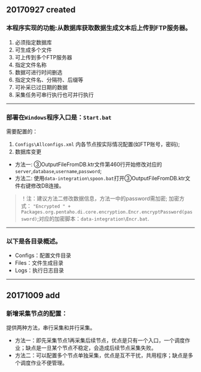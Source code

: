 20170927 created
--------------------------------------------------------------
### 本程序实现的功能:从数据库获取数据生成文本后上传到FTP服务器。

1. 必须指定数据库
2. 可生成多个文件
3. 可上传到多个FTP服务器
4. 指定文件名称
5. 数据可进行时间删选
6. 指定文件名、分隔符、后缀等
7. 可补采已过日期的数据
8. 采集任务可串行执行也可并行执行

--------------------------------------------------------------
### 部署在`Windows`程序入口是：`Start.bat`

需要配置的：
1. `Configs\Allconfigs.xml` 内各节点按实际情况配置(如FTP账号，密码);
2. 数据库变更
  - 方法一: ③OutputFileFromDB.ktr文件第460行开始修改对应的`server`,`database`,`username`,`password`;
  - 方法二: 使用`data-integration\spoon.bat`打开③OutputFileFromDB.ktr文件右键修改DB连接。

> ！注：建议方法二修改数据信息，方法一中的password需加密;
加密方式： `"Encrypted " + Packages.org.pentaho.di.core.encryption.Encr.encryptPassword(password)`;对应的加密脚本：`data-integration\Encr.bat`.

--------------------------------------------------------------
### 以下是各目录概述。
- Configs：配置文件目录
- Files：文件生成目录
- Logs：执行日志目录

--------------------------------------------------------------

20171009 add
--------------------------------------------------------------
### 新增采集节点的配置：
提供两种方法，串行采集和并行采集。
- 方法一：即先采集节点1再采集后续节点，优点是只有一个入口，一个调度作业；缺点是一旦某个节点不稳定，会造成后续节点采集失败。
- 方法二：可以配置多个节点单独采集，优点是互不干扰，共用程序；缺点是多个调度作业不便管理。
